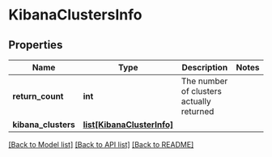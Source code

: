 # KibanaClustersInfo

## Properties
Name | Type | Description | Notes
------------ | ------------- | ------------- | -------------
**return_count** | **int** | The number of clusters actually returned | 
**kibana_clusters** | [**list[KibanaClusterInfo]**](KibanaClusterInfo.md) |  | 

[[Back to Model list]](../README.md#documentation-for-models) [[Back to API list]](../README.md#documentation-for-api-endpoints) [[Back to README]](../README.md)


